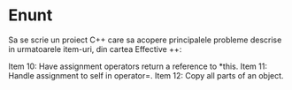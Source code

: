 # Enunt

Sa se scrie un proiect C++ care sa acopere principalele probleme descrise in urmatoarele item-uri, din cartea Effective ++:

Item 10: Have assignment operators return a reference to *this.
Item 11: Handle assignment to self in operator=.
Item 12: Copy all parts of an object.